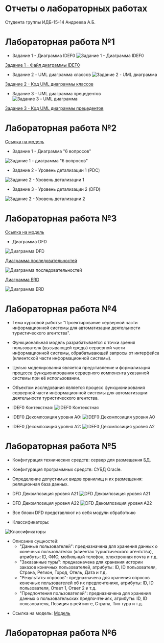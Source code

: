 # Отчеты о лабораторных работах
Студента группы ИДБ-15-14
Андреева А.Б.

# Лабораторная работа №1
 - Задание 1 - Диаграмма IDEF0
![Задание 1 - Диаграмма IDEF0](https://github.com/aandreevstankin/stankin_2018/blob/master/IDEF0.PNG)

[Задание 1 - Файл диаграммы IDEF0](https://github.com/aandreevstankin/stankin_2018/blob/master/IDEF0.rsf)

 - Задание 2 - UML диаграмма классов
![Задание 2 - UML диаграмма](https://github.com/aandreevstankin/stankin_2018/blob/master/UML1.png)

[Задание 2 - Код UML диаграммы классов](https://github.com/aandreevstankin/stankin_2018/blob/master/UML_TEXT)

 - Задание 3 - UML диаграмма прецедентов
![Задание 3 - UML диаграмма](https://github.com/aandreevstankin/stankin_2018/blob/master/UML2.png)

[Задание 3 - Код UML диаграммы прецедентов](https://github.com/aandreevstankin/stankin_2018/blob/master/UML_TEXT_2)
# Лабораторная работа №2
 [Ссылка на модель](https://github.com/aandreevstankin/stankin_2018/blob/master/2_and_3_level_decomposition(lab2-3).rsf)
 
 - Задание 1 - Диаграмма "6 вопросов"
  
 ![Задание 1 - диаграмма "6 вопросов"](https://github.com/aandreevstankin/stankin_2018/blob/master/lr3_idef0.PNG)
 
 - Задание 2 - Уровень детализации 1 (PDC)
  
 ![Задание 2 - Уровень детализации 1](https://github.com/aandreevstankin/stankin_2018/blob/master/lr_3_det_1.PNG)
 
 - Задание 3 - Уровень детализации 2 (DFD)
   
 ![Задание 2 - Уровень детализации 2](https://github.com/aandreevstankin/stankin_2018/blob/master/lr_3_det_2.PNG)
# Лабораторная работа №3
 [Ссылка на модель](https://github.com/aandreevstankin/stankin_2018/blob/master/2_and_3_level_decomposition(lab2-3).rsf)
 
 - Диаграмма DFD
   
 ![Диаграмма DFD](https://github.com/aandreevstankin/stankin_2018/blob/master/lr_3_det_2.PNG)
 
  [Диаграмма последовательностей](https://github.com/aandreevstankin/stankin_2018/blob/master/lab3_seq)
  
  ![Диаграмма последовательностей](https://github.com/aandreevstankin/stankin_2018/blob/master/lab3_seq.png)
  
  [Диаграмма ERD](https://github.com/aandreevstankin/stankin_2018/blob/master/lab3_dat)
  
  ![Диаграмма ERD](https://github.com/aandreevstankin/stankin_2018/blob/master/lab3_us.png)

# Лабораторная работа №4
 - Тема курсовой работы: "Проектирование серверной части информационной системы для автоматизации деятельности туристического агентства".
 - Функциональная модель разрабатывается с точки зрения пользователя (вызывающей среды) серверной части информационной системы, обрабатывающей запросы от интерфейса (клиентской части информационной системы).
 - Целью моделирования является представление и формализация процесса функционирования серверного компонента указанной системы при её использовании.
 - Объектом исследования является процесс функционирования серверной части информационной системы для автоматизации деятельности туристического агентства.
 
 - IDEF0 Контекстная:
  ![IDEF0 Контекстная](https://github.com/aandreevstankin/stankin_2018/blob/master/IDEF0_con.PNG)
 - IDEF0 Декомпозиция уровня A0:
  ![IDEF0 Декомпозиция уровня A0](https://github.com/aandreevstankin/stankin_2018/blob/master/IDEF0_A0.PNG)
 - IDEF0 Декомпозиция уровня А2:
  ![IDEF0 Декомпозиция уровня A2](https://github.com/aandreevstankin/stankin_2018/blob/master/IDEF0_A2.PNG)
  
# Лабораторная работа №5

 - Конфигурация технических средств: сервер для размещения БД.
 - Конфигурация программных средств: СУБД Oracle.
 - Определение допустимых видов хранилищ и их размещения: реляционная база данных.
 
 - DFD Декомпозиция уровня A21
 ![DFD Декомпозиция уровня A21](https://github.com/aandreevstankin/stankin_2018/blob/master/DFD_A21.PNG)
 - DFD Декомпозиция уровня A22
 ![DFD Декомпозиция уровня A22](https://github.com/aandreevstankin/stankin_2018/blob/master/DFD_A22.PNG)
 
 - Все блоки DFD представляют из себя модули обработкию
 
 - Классификаторы:
 
  ![Классификаторы](https://github.com/aandreevstankin/stankin_2018/blob/master/Class-s.PNG)
  + Описание сущностей:
    *  "Данные пользователей": предназначена для хранения данных о конечных пользователях (клиентах туристического агентства), атрибуты: ID, ФИО, мобильный телефон, электронная почта и т.д.
    *  "Заказанные туры": предназначена для хранения истории заказов конечных пользователей, атрибуты: ID, ID пользователя, Страна, Регион, Город, Отель, Дата и т.д.
    *  "Результаты опросов": предназначена для хранения опросов конечных пользователей об их предпочтениях, атрибуты: ID, ID пользователя, Ответ 1, Ответ 2 и т.д.
    *  "Предпочтения пользователей": предназначена для хранения данных о пользовательских предпочтениях, атрибуты: ID, ID пользователя, Позиция в рейтинге, Страна, Тип тура и т.д.
    
  - Ссылка на модель:
  [Модель](https://github.com/aandreevstankin/stankin_2018/blob/master/kursach.rsf)
  
# Лабораторная работа №6
